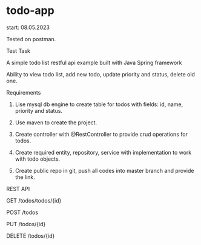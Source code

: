 # todo-app
start: 08.05.2023

Tested on postman.

Test Task

A simple todo list restful api example built with Java Spring framework

Ability to view todo list, add new todo, update priority and status, delete old one.

Requirements

1. Lise mysql db engine to create table for todos with fields: id, name, priority and status.

2. Use maven to create the project.

3. Create controller with @RestController to provide crud operations for todos.

4. Create required entity, repository, service with implementation to work with todo objects.

5. Create public repo in git, push all codes into master branch and provide the link.

REST API

GET /todos/todos/{id}

POST /todos

PUT /todos/{id}

DELETE /todos/{id}
